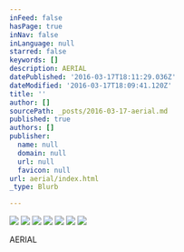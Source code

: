 ```yaml
---
inFeed: false
hasPage: true
inNav: false
inLanguage: null
starred: false
keywords: []
description: AERIAL
datePublished: '2016-03-17T18:11:29.036Z'
dateModified: '2016-03-17T18:09:41.120Z'
title: ''
author: []
sourcePath: _posts/2016-03-17-aerial.md
published: true
authors: []
publisher:
  name: null
  domain: null
  url: null
  favicon: null
url: aerial/index.html
_type: Blurb

---
```

![](https://the-grid-user-content.s3-us-west-2.amazonaws.com/48f42742-3ddb-4ae8-a702-554aa7e6b629.jpg)
![](https://the-grid-user-content.s3-us-west-2.amazonaws.com/6968eacf-4d2a-40be-9c9e-370cbdfff1d5.jpg)
![](https://the-grid-user-content.s3-us-west-2.amazonaws.com/41fd0cd8-92c3-44cf-95cf-613058c85460.jpg)
![](https://the-grid-user-content.s3-us-west-2.amazonaws.com/69646953-cc4e-4c91-b6ac-fea463d43da8.jpg)
![](https://the-grid-user-content.s3-us-west-2.amazonaws.com/6f5b1c34-e581-4b7e-a578-04cb8c758a91.jpg)
![](https://the-grid-user-content.s3-us-west-2.amazonaws.com/21e73ca0-0c84-44ca-bf38-73c21f931511.jpg)
![](https://the-grid-user-content.s3-us-west-2.amazonaws.com/e6509df7-e171-429c-ba35-36e1f85f9963.jpg)

AERIAL